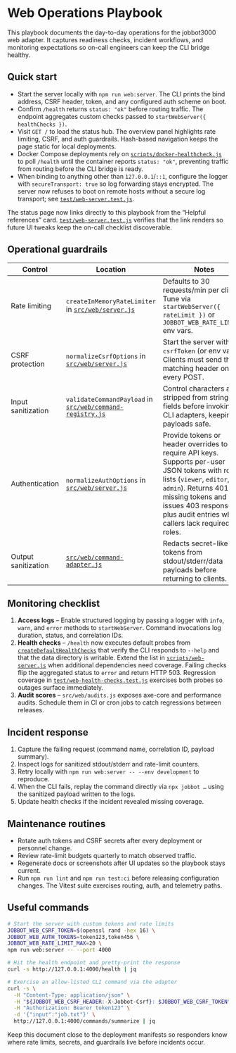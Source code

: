 # Web Operations Playbook

This playbook documents the day-to-day operations for the jobbot3000 web
adapter. It captures readiness checks, incident workflows, and monitoring
expectations so on-call engineers can keep the CLI bridge healthy.

## Quick start

- Start the server locally with `npm run web:server`. The CLI prints the bind
  address, CSRF header, token, and any configured auth scheme on boot.
- Confirm `/health` returns `status: "ok"` before routing traffic. The endpoint
  aggregates custom checks passed to `startWebServer({ healthChecks })`.
- Visit `GET /` to load the status hub. The overview panel highlights rate
  limiting, CSRF, and auth guardrails. Hash-based navigation keeps the page
  static for local deployments.
- Docker Compose deployments rely on
  [`scripts/docker-healthcheck.js`](../scripts/docker-healthcheck.js) to poll
  `/health` until the container reports `status: "ok"`, preventing traffic from
  routing before the CLI bridge is ready.
- When binding to anything other than `127.0.0.1`/`::1`, configure the logger
  with `secureTransport: true` so log forwarding stays encrypted. The server now
  refuses to boot on remote hosts without a secure log transport; see
  [`test/web-server.test.js`](../test/web-server.test.js).

The status page now links directly to this playbook from the “Helpful
references” card. [`test/web-server.test.js`](../test/web-server.test.js)
verifies that the link renders so future UI tweaks keep the on-call checklist
discoverable.

## Operational guardrails

| Control             | Location                                                                                    | Notes                                                                                                                                                                                                                                             |
| ------------------- | ------------------------------------------------------------------------------------------- | ------------------------------------------------------------------------------------------------------------------------------------------------------------------------------------------------------------------------------------------------- |
| Rate limiting       | `createInMemoryRateLimiter` in [`src/web/server.js`](../src/web/server.js)                  | Defaults to 30 requests/min per client. Tune via `startWebServer({ rateLimit })` or `JOBBOT_WEB_RATE_LIMIT_*` env vars.                                                                                                                           |
| CSRF protection     | `normalizeCsrfOptions` in [`src/web/server.js`](../src/web/server.js)                       | Start the server with `csrfToken` (or env vars). Clients must send the matching header on every POST.                                                                                                                                             |
| Input sanitization  | `validateCommandPayload` in [`src/web/command-registry.js`](../src/web/command-registry.js) | Control characters are stripped from string fields before invoking CLI adapters, keeping payloads safe.                                                                                                                                           |
| Authentication      | `normalizeAuthOptions` in [`src/web/server.js`](../src/web/server.js)                       | Provide tokens or header overrides to require API keys. Supports per-user JSON tokens with role lists (`viewer`, `editor`, `admin`). Returns 401 for missing tokens and issues 403 responses plus audit entries when callers lack required roles. |
| Output sanitization | [`src/web/command-adapter.js`](../src/web/command-adapter.js)                               | Redacts secret-like tokens from stdout/stderr/data payloads before returning to clients.                                                                                                                                                          |

## Monitoring checklist

1. **Access logs** – Enable structured logging by passing a logger with `info`,
   `warn`, and `error` methods to `startWebServer`. Command invocations log
   duration, status, and correlation IDs.
2. **Health checks** – `/health` now executes default probes from
   [`createDefaultHealthChecks`](../src/web/health-checks.js) that verify the
   CLI responds to `--help` and that the data directory is writable. Extend the
   list in [`scripts/web-server.js`](../scripts/web-server.js) when additional
   dependencies need coverage. Failing checks flip the aggregated status to
   `error` and return HTTP 503. Regression coverage in
   [`test/web-health-checks.test.js`](../test/web-health-checks.test.js)
   exercises both probes so outages surface immediately.
3. **Audit scores** – `src/web/audits.js` exposes axe-core and performance
   audits. Schedule them in CI or cron jobs to catch regressions between
   releases.

## Incident response

1. Capture the failing request (command name, correlation ID, payload summary).
2. Inspect logs for sanitized stdout/stderr and rate-limit counters.
3. Retry locally with `npm run web:server -- --env development` to reproduce.
4. When the CLI fails, replay the command directly via `npx jobbot …` using the
   sanitized payload written to the logs.
5. Update health checks if the incident revealed missing coverage.

## Maintenance routines

- Rotate auth tokens and CSRF secrets after every deployment or personnel
  change.
- Review rate-limit budgets quarterly to match observed traffic.
- Regenerate docs or screenshots after UI updates so the playbook stays current.
- Run `npm run lint` and `npm run test:ci` before releasing configuration
  changes. The Vitest suite exercises routing, auth, and telemetry paths.

## Useful commands

```bash
# Start the server with custom tokens and rate limits
JOBBOT_WEB_CSRF_TOKEN=$(openssl rand -hex 16) \
JOBBOT_WEB_AUTH_TOKENS=token123,token456 \
JOBBOT_WEB_RATE_LIMIT_MAX=20 \
npm run web:server -- --port 4000

# Hit the health endpoint and pretty-print the response
curl -s http://127.0.0.1:4000/health | jq

# Exercise an allow-listed CLI command via the adapter
curl -s \
  -H "Content-Type: application/json" \
  -H "${JOBBOT_WEB_CSRF_HEADER:-X-Jobbot-Csrf}: $JOBBOT_WEB_CSRF_TOKEN" \
  -H "Authorization: Bearer token123" \
  -d '{"input":"job.txt"}' \
  http://127.0.0.1:4000/commands/summarize | jq
```

Keep this document close to the deployment manifests so responders know where
rate limits, secrets, and guardrails live before incidents occur.
